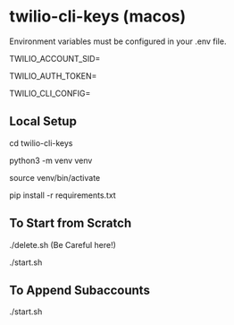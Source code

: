 # twilio-cli-keys (macos)

Environment variables must be configured in your .env file.

TWILIO_ACCOUNT_SID=

TWILIO_AUTH_TOKEN=

TWILIO_CLI_CONFIG=

## Local Setup

cd twilio-cli-keys

python3 -m venv venv

source venv/bin/activate

pip install -r requirements.txt

## To Start from Scratch

./delete.sh (Be Careful here!)

./start.sh

## To Append Subaccounts

./start.sh
